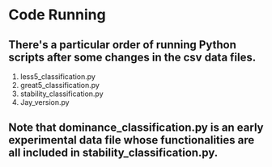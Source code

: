 # Code Running
## There's a particular order of running Python scripts after some changes in the csv data files.
1. less5_classification.py
2. great5_classification.py
3. stability_classification.py
4. Jay_version.py

## Note that dominance_classification.py is an early experimental data file whose functionalities are all included in stability_classification.py.

